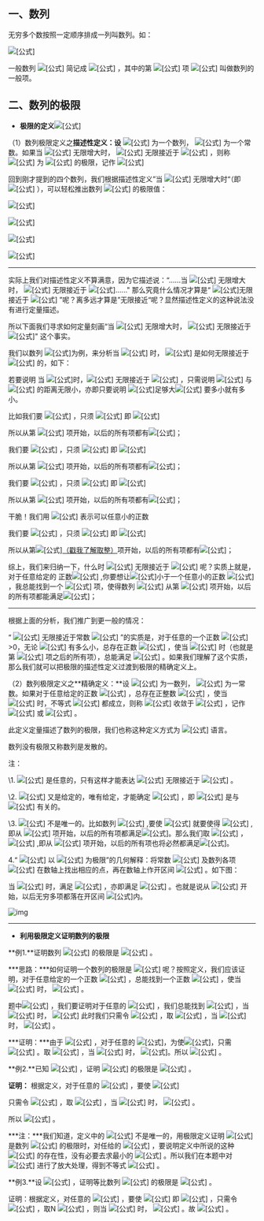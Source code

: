 ## 一、数列

无穷多个数按照一定顺序排成一列叫数列。如：

![[公式]](https://www.zhihu.com/equation?tex=1%2C1%2F2%2C1%2F3%2C1%2F4%2C...%2C1%2Fn%2C...%5Cqquad%281%29%5C%5C1%2F2%2C2%2F3%2C3%2F4%2C4%2F5%2C...%2Cn%2F%28n%2B1%29%2C...%5Cqquad%282%29%5C%5C2%2C4%2C8%2C16%2C...%2C2%5En%2C...%5Cqquad%283%29%5C%5C1%2C-1%2C1%2C-1%2C...%2C%28-1%29%5E%7Bn%2B1%7D%2C...%5Cqquad%284%29)

一般数列 ![[公式]](https://www.zhihu.com/equation?tex=x_1%2Cx_2%2C...%2Cx_n%2C...) 简记成 ![[公式]](https://www.zhihu.com/equation?tex=%5C%7Bx_n%5C%7D_1%5E%5Cinfty) ，其中的第 ![[公式]](https://www.zhihu.com/equation?tex=n+) 项 ![[公式]](https://www.zhihu.com/equation?tex=x_n) 叫做数列的一般项。

## 二、数列的极限

- **极限的定义**![[公式]](https://www.zhihu.com/equation?tex=%5Cleft%5C%7B%5Cbegin%7Baligned%7D%E6%8F%8F%E8%BF%B0%E6%80%A7%E5%AE%9A%E4%B9%89%5C%5C%5Cvarepsilon+-+N%E8%AF%AD%E8%A8%80+%5Cend%7Baligned%7D%5Cright.)

（1）数列极限定义之**描述性定义：设** ![[公式]](https://www.zhihu.com/equation?tex=%5C%7Bx_n%5C%7D_1%5E%5Cinfty) 为一个数列， ![[公式]](https://www.zhihu.com/equation?tex=a+) 为一个常数。如果当 ![[公式]](https://www.zhihu.com/equation?tex=n+) 无限增大时， ![[公式]](https://www.zhihu.com/equation?tex=x_n) 无限接近于 ![[公式]](https://www.zhihu.com/equation?tex=a) ，则称 ![[公式]](https://www.zhihu.com/equation?tex=a) 为 ![[公式]](https://www.zhihu.com/equation?tex=%5C%7Bx_n%5C%7D) 的极限，记作 ![[公式]](https://www.zhihu.com/equation?tex=%5Clim%5Climits_%7Bn%5Cto%5Cinfty%7Dx_n%3Da)

回到刚才提到的四个数列，我们根据描述性定义”当 ![[公式]](https://www.zhihu.com/equation?tex=n) 无限增大时“（即 ![[公式]](https://www.zhihu.com/equation?tex=n%5Crightarrow%5Cinfty) ），可以轻松推出数列 ![[公式]](https://www.zhihu.com/equation?tex=x_n) 的极限值：

![[公式]](https://www.zhihu.com/equation?tex=%5Clim%5Climits_%7Bn%5Cto%5Cinfty%7D%5Cfrac%7B1%7D%7Bn%7D%3D0)

![[公式]](https://www.zhihu.com/equation?tex=%5Clim%5Climits_%7Bn%5Cto%5Cinfty%7D%5Cfrac%7Bn%7D%7Bn%2B1%7D%3D1)

![[公式]](https://www.zhihu.com/equation?tex=%5Clim%5Climits_%7Bn%5Cto%5Cinfty%7D2%5En%3D%5Cinfty%5Cquad%28%E6%9E%81%E9%99%90%E4%B8%8D%E5%AD%98%E5%9C%A8%29)

![[公式]](https://www.zhihu.com/equation?tex=%5Clim%5Climits_%7Bn%5Cto%5Cinfty%7D%28-1%29%5E%7Bn%2B1%7D%E7%9A%84%E5%80%BC%E5%9C%A8-1%E5%92%8C1%E4%B9%8B%E9%97%B4%E8%B7%B3%E5%8A%A8%EF%BC%8C%E6%89%80%E4%BB%A5%E6%9E%81%E9%99%90%E4%B8%8D%E5%AD%98%E5%9C%A8)

------

实际上我们对描述性定义不算满意，因为它描述说：“......当 ![[公式]](https://www.zhihu.com/equation?tex=n) 无限增大时， ![[公式]](https://www.zhihu.com/equation?tex=x_n) 无限接近于 ![[公式]](https://www.zhihu.com/equation?tex=a)......" 那么究竟什么情况才算是“ ![[公式]](https://www.zhihu.com/equation?tex=x_n)无限接近于 ![[公式]](https://www.zhihu.com/equation?tex=a) ”呢？离多远才算是”无限接近“呢？显然描述性定义的这种说法没有进行定量描述。

所以下面我们寻求如何定量刻画“当 ![[公式]](https://www.zhihu.com/equation?tex=n) 无限增大时， ![[公式]](https://www.zhihu.com/equation?tex=x_n) 无限接近于 ![[公式]](https://www.zhihu.com/equation?tex=a)" 这个事实。

我们以数列 ![[公式]](https://www.zhihu.com/equation?tex=%5C%7Bx_n%5C%7D%3D%5C%7B%5Cfrac%7Bn-1%7D%7Bn%7D%5C%7D)为例，来分析当 ![[公式]](https://www.zhihu.com/equation?tex=n%5Crightarrow%5Cinfty) 时， ![[公式]](https://www.zhihu.com/equation?tex=x_n) 是如何无限接近于 ![[公式]](https://www.zhihu.com/equation?tex=1) 的，如下：

若要说明 当 ![[公式]](https://www.zhihu.com/equation?tex=n%5Crightarrow%5Cinfty)时，![[公式]](https://www.zhihu.com/equation?tex=x_n) 无限接近于 ![[公式]](https://www.zhihu.com/equation?tex=1) ，只需说明 ![[公式]](https://www.zhihu.com/equation?tex=x_n) 与 ![[公式]](https://www.zhihu.com/equation?tex=1) 的距离无限小，亦即只要说明 ![[公式]](https://www.zhihu.com/equation?tex=n)足够大![[公式]](https://www.zhihu.com/equation?tex=%7Cx_n-1%7C) 要多小就有多小。

比如我们要 ![[公式]](https://www.zhihu.com/equation?tex=%7Cx_n-1%7C%3C%5Cfrac%7B1%7D%7B10%7D) ，只须 ![[公式]](https://www.zhihu.com/equation?tex=%7C1-%5Cfrac%7B1%7D%7Bn%7D-1%7C%3D%5Cfrac%7B1%7D%7Bn%7D%3C%5Cfrac%7B1%7D%7B10%7D) 即 ![[公式]](https://www.zhihu.com/equation?tex=n%3E10)

所以从第 ![[公式]](https://www.zhihu.com/equation?tex=11) 项开始，以后的所有项都有![[公式]](https://www.zhihu.com/equation?tex=%7Cx_n-1%7C%3C%5Cfrac%7B1%7D%7B10%7D)；

我们要 ![[公式]](https://www.zhihu.com/equation?tex=%7Cx_n-1%7C%3C%5Cfrac%7B1%7D%7B100%7D) ，只须 ![[公式]](https://www.zhihu.com/equation?tex=%7C1-%5Cfrac%7B1%7D%7Bn%7D-1%7C%3D%5Cfrac%7B1%7D%7Bn%7D%3C%5Cfrac%7B1%7D%7B100%7D) 即 ![[公式]](https://www.zhihu.com/equation?tex=n%3E100)

所以从第 ![[公式]](https://www.zhihu.com/equation?tex=101) 项开始，以后的所有项都有![[公式]](https://www.zhihu.com/equation?tex=%7Cx_n-1%7C%3C%5Cfrac%7B1%7D%7B100%7D)；

我们要 ![[公式]](https://www.zhihu.com/equation?tex=%7Cx_n-1%7C%3C%5Cfrac%7B1%7D%7B1000%7D) ，只须 ![[公式]](https://www.zhihu.com/equation?tex=%7C1-%5Cfrac%7B1%7D%7Bn%7D-1%7C%3D%5Cfrac%7B1%7D%7Bn%7D%3C%5Cfrac%7B1%7D%7B1000%7D) 即 ![[公式]](https://www.zhihu.com/equation?tex=n%3E1000)

所以从第 ![[公式]](https://www.zhihu.com/equation?tex=1001) 项开始，以后的所有项都有![[公式]](https://www.zhihu.com/equation?tex=%7Cx_n-1%7C%3C%5Cfrac%7B1%7D%7B1000%7D)；

干脆！我们用 ![[公式]](https://www.zhihu.com/equation?tex=%5Cvarepsilon) 表示可以任意小的正数

我们要 ![[公式]](https://www.zhihu.com/equation?tex=%7Cx_n-1%7C%3C%5Cvarepsilon) ，只须 ![[公式]](https://www.zhihu.com/equation?tex=%7C1-%5Cfrac%7B1%7D%7Bn%7D-1%7C%3D%5Cfrac%7B1%7D%7Bn%7D%3C%5Cvarepsilon) 即 ![[公式]](https://www.zhihu.com/equation?tex=n%3E%5Cfrac%7B1%7D%7B%5Cvarepsilon%7D)

所以从第![[公式]](https://www.zhihu.com/equation?tex=N%3D%5B%5Cfrac%7B1%7D%7B%5Cvarepsilon%7D%5D%2B1)[（戳我了解取整）](https://link.zhihu.com/?target=https%3A//baike.baidu.com/item/%E5%8F%96%E6%95%B4%E5%87%BD%E6%95%B0)项开始，以后的所有项都有![[公式]](https://www.zhihu.com/equation?tex=%7Cx_n-1%7C%3C%5Cvarepsilon)；

综上，我们来归纳一下，什么时 ![[公式]](https://www.zhihu.com/equation?tex=x_n) 无限接近于 ![[公式]](https://www.zhihu.com/equation?tex=1) 呢？实质上就是，对于任意给定的 正数![[公式]](https://www.zhihu.com/equation?tex=%5Cvarepsilon) ,你要想让![[公式]](https://www.zhihu.com/equation?tex=%7Cx_n-1%7C)小于一个任意小的正数 ![[公式]](https://www.zhihu.com/equation?tex=%5Cvarepsilon) ，我总能找到一个 ![[公式]](https://www.zhihu.com/equation?tex=N) 项，使得数列 ![[公式]](https://www.zhihu.com/equation?tex=%7Bx_n%7D) 从第 ![[公式]](https://www.zhihu.com/equation?tex=N+) 项开始，以后的所有项都能满足![[公式]](https://www.zhihu.com/equation?tex=%7Cx_n-1%7C%3C%5Cvarepsilon)；

------

根据上面的分析，我们推广到更一般的情况：

“ ![[公式]](https://www.zhihu.com/equation?tex=x_n) 无限接近于常数 ![[公式]](https://www.zhihu.com/equation?tex=a) ”的实质是，对于任意的一个正数 ![[公式]](https://www.zhihu.com/equation?tex=%5Cvarepsilon) >0，无论 ![[公式]](https://www.zhihu.com/equation?tex=%5Cvarepsilon) 有多么小，总存在正数 ![[公式]](https://www.zhihu.com/equation?tex=N) ，使当 ![[公式]](https://www.zhihu.com/equation?tex=n%3EN) 时（也就是第 ![[公式]](https://www.zhihu.com/equation?tex=N) 项之后的所有项），总能满足 ![[公式]](https://www.zhihu.com/equation?tex=%7Cx_n-a%7C%3C%5Cvarepsilon) 。如果我们理解了这个实质，那么我们就可以把极限的描述性定义过渡到极限的精确定义上。

（2）数列极限定义之**精确定义：**设 ![[公式]](https://www.zhihu.com/equation?tex=%5C%7Bx_n%5C%7D) 为一数列， ![[公式]](https://www.zhihu.com/equation?tex=a) 为一常数。如果对于任意给定的正数 ![[公式]](https://www.zhihu.com/equation?tex=%5Cvarepsilon) ，总存在正整数 ![[公式]](https://www.zhihu.com/equation?tex=N) ，使当 ![[公式]](https://www.zhihu.com/equation?tex=n%3EN) 时，不等式 ![[公式]](https://www.zhihu.com/equation?tex=%7Cx_n-a%7C%3C%5Cvarepsilon) 都成立，则称 ![[公式]](https://www.zhihu.com/equation?tex=%5C%7Bx_n%5C%7D) 收敛于 ![[公式]](https://www.zhihu.com/equation?tex=a) ，记作 ![[公式]](https://www.zhihu.com/equation?tex=%5Clim%5Climits_%7Bn%5Cto%5Cinfty%7Dx_n%3Da) 或 ![[公式]](https://www.zhihu.com/equation?tex=x_n%5Crightarrow+a+%28n%5Crightarrow+%5Cinfty%29) 。

此定义定量描述了数列的极限，我们也称这种定义方式为 ![[公式]](https://www.zhihu.com/equation?tex=%5Cvarepsilon-N) 语言。

数列没有极限又称数列是发散的。

注：

\1. ![[公式]](https://www.zhihu.com/equation?tex=%5Cvarepsilon) 是任意的，只有这样才能表达 ![[公式]](https://www.zhihu.com/equation?tex=x_n) 无限接近于 ![[公式]](https://www.zhihu.com/equation?tex=a+) 。

\2. ![[公式]](https://www.zhihu.com/equation?tex=%5Cvarepsilon) 又是给定的，唯有给定，才能确定 ![[公式]](https://www.zhihu.com/equation?tex=N) ，即 ![[公式]](https://www.zhihu.com/equation?tex=N) 是与 ![[公式]](https://www.zhihu.com/equation?tex=%5Cvarepsilon) 有关的。

\3. ![[公式]](https://www.zhihu.com/equation?tex=N) 不是唯一的。比如数列 ![[公式]](https://www.zhihu.com/equation?tex=%5C%7Bx_n%5C%7D%3D%5C%7B1-%5Cfrac%7B1%7D%7Bn%7D%5C%7D) ,要使 ![[公式]](https://www.zhihu.com/equation?tex=%7Cx_n-1%7C%3C%5Cfrac%7B1%7D%7B100%7D) 就要使得 ![[公式]](https://www.zhihu.com/equation?tex=n%3EN%3D100) ,即从 ![[公式]](https://www.zhihu.com/equation?tex=101) 项开始，以后的所有项都满足![[公式]](https://www.zhihu.com/equation?tex=%7Cx_n-1%7C%3C%5Cfrac%7B1%7D%7B100%7D)。那么我们取 ![[公式]](https://www.zhihu.com/equation?tex=N%3D101) ，![[公式]](https://www.zhihu.com/equation?tex=n%3EN%3D101) ,即从 ![[公式]](https://www.zhihu.com/equation?tex=102) 项开始，以后的所有项也将必然都满足![[公式]](https://www.zhihu.com/equation?tex=%7Cx_n-1%7C%3C%5Cfrac%7B1%7D%7B100%7D)。

4.“ ![[公式]](https://www.zhihu.com/equation?tex=x_n) 以 ![[公式]](https://www.zhihu.com/equation?tex=a) 为极限”的几何解释：将常数 ![[公式]](https://www.zhihu.com/equation?tex=a) 及数列各项 ![[公式]](https://www.zhihu.com/equation?tex=x_1%2Cx_2%2C...%2Cx_n%2C...) 在数轴上找出相应的点，再在数轴上作开区间 ![[公式]](https://www.zhihu.com/equation?tex=%28a-%5Cvarepsilon%2Ca%2B%5Cvarepsilon%29) 。如下图：

当 ![[公式]](https://www.zhihu.com/equation?tex=n%3EN) 时，满足 ![[公式]](https://www.zhihu.com/equation?tex=%7Cx_n-a%7C%3C%5Cvarepsilon) ，亦即满足 ![[公式]](https://www.zhihu.com/equation?tex=a-%5Cvarepsilon%3Cx_n%3Ca%2B%5Cvarepsilon) 。也就是说从 ![[公式]](https://www.zhihu.com/equation?tex=N%2B1) 开始，以后无穷多项都落在开区间 ![[公式]](https://www.zhihu.com/equation?tex=%28a-%5Cvarepsilon%2Ca%2B%5Cvarepsilon%29)内。

![img](https://pic2.zhimg.com/80/v2-69c64f198925185e03b570cdf514fce5_720w.jpg)

------

- **利用极限定义证明数列的极限**

**例1.**证明数列 ![[公式]](https://www.zhihu.com/equation?tex=2%2C1%2F2%2C4%2F3%2C...%2C%5Cfrac%7Bn%2B%28-1%29%5E%7Bn-1%7D%7D%7Bn%7D%2C...) 的极限是 ![[公式]](https://www.zhihu.com/equation?tex=1) 。

***思路：\***如何证明一个数列的极限是 ![[公式]](https://www.zhihu.com/equation?tex=1) 呢？按照定义，我们应该证明，对于任意给定的一个正数 ![[公式]](https://www.zhihu.com/equation?tex=%5Cvarepsilon) ，总能找到一个正数 ![[公式]](https://www.zhihu.com/equation?tex=N) ，使当 ![[公式]](https://www.zhihu.com/equation?tex=n%3EN) 时， ![[公式]](https://www.zhihu.com/equation?tex=%7Cx_n-a%7C%3C%5Cvarepsilon) 。

题中![[公式]](https://www.zhihu.com/equation?tex=x_n%3D%5Cfrac%7Bn%2B%28-1%29%5E%7Bn-1%7D%7D%7Bn%7D%3D1%2B%5Cfrac%7B%28-1%29%5E%7Bn-1%7D%7D%7Bn%7D) ，我们要证明对于任意的 ![[公式]](https://www.zhihu.com/equation?tex=%5Cvarepsilon%3E0) ，我们总能找到 ![[公式]](https://www.zhihu.com/equation?tex=N) ，当 ![[公式]](https://www.zhihu.com/equation?tex=n%3EN) 时， ![[公式]](https://www.zhihu.com/equation?tex=%7Cx_n-1%7C%3D%7C%5Cfrac%7Bn%2B%28-1%29%5E%7Bn-1%7D%7D%7Bn%7D-1%7C%3D%7C1%2B%5Cfrac%7B%28-1%29%5E%7Bn-1%7D%7D%7Bn%7D-1%7C%3D%7C%5Cfrac%7B%28-1%29%5E%7Bn-1%7D%7D%7Bn%7D%7C%3D%5Cfrac%7B1%7D%7Bn%7D%3C%5Cvarepsilon) 此时我们只需令 ![[公式]](https://www.zhihu.com/equation?tex=n%3E%5Cfrac%7B1%7D%7B%5Cvarepsilon%7D) ，取 ![[公式]](https://www.zhihu.com/equation?tex=N%3D%5B%5Cfrac%7B1%7D%7B%5Cvarepsilon%7D%5D) ，当 ![[公式]](https://www.zhihu.com/equation?tex=n%3EN) 时， ![[公式]](https://www.zhihu.com/equation?tex=%7Cx_n-1%7C%3D%5Cfrac%7B1%7D%7Bn%7D%3C%5Cvarepsilon) 。

***证明：\***由于 ![[公式]](https://www.zhihu.com/equation?tex=%7Cx_n-1%7C%3D%7C%5Cfrac%7Bn%2B%28-1%29%5E%7Bn-1%7D%7D%7Bn%7D-1%7C%3D%7C1%2B%5Cfrac%7B%28-1%29%5E%7Bn-1%7D%7D%7Bn%7D-1%7C%3D%7C%5Cfrac%7B%28-1%29%5E%7Bn-1%7D%7D%7Bn%7D%7C%3D%5Cfrac%7B1%7D%7Bn%7D) ，对于任意的 ![[公式]](https://www.zhihu.com/equation?tex=%5Cvarepsilon%3E0)，为使![[公式]](https://www.zhihu.com/equation?tex=%7Cx_n-1%7C%3C%5Cvarepsilon)，只需 ![[公式]](https://www.zhihu.com/equation?tex=%5Cfrac%7B1%7D%7Bn%7D%3C%5Cvarepsilon%E6%88%96n%3E%5Cfrac%7B1%7D%7B%5Cvarepsilon%7D) 。取 ![[公式]](https://www.zhihu.com/equation?tex=N%3D%5B%5Cfrac%7B1%7D%7B%5Cvarepsilon%7D%5D) ，当 ![[公式]](https://www.zhihu.com/equation?tex=n%3EN) 时， ![[公式]](https://www.zhihu.com/equation?tex=%7Cx_n-1%7C%3D%5Cfrac%7B1%7D%7Bn%7D%3C%5Cvarepsilon)。所以 ![[公式]](https://www.zhihu.com/equation?tex=%5Clim%5Climits_%7Bn%5Cto%5Cinfty%7D%5Cfrac%7Bn%2B%28-1%29%5E%7Bn-1%7D%7D%7Bn%7D%3D1) 。



**例2.**已知 ![[公式]](https://www.zhihu.com/equation?tex=x_n%3D%5Cfrac%7B%28-1%29%5En%7D%7B%28n%2B1%29%5E2%7D) ，证明 ![[公式]](https://www.zhihu.com/equation?tex=%5C%7Bx_n%5C%7D) 的极限是 ![[公式]](https://www.zhihu.com/equation?tex=0) 。

**证明：** 根据定义，对于任意的 ![[公式]](https://www.zhihu.com/equation?tex=%5Cvarepsilon%3E0) ，要使 ![[公式]](https://www.zhihu.com/equation?tex=%7Cx_n-0%7C%3D%7C%5Cfrac%7B%28-1%29%5En%7D%7B%28n%2B1%29%5E2%7D-0%7C%3D%5Cfrac%7B1%7D%7B%28n%2B1%29%5E2%7D%3C%5Cfrac%7B1%7D%7Bn%2B1%7D%3C%5Cfrac%7B1%7D%7Bn%7D%3C%5Cvarepsilon)

只需令 ![[公式]](https://www.zhihu.com/equation?tex=n%3E%5Cfrac%7B1%7D%7B%5Cvarepsilon%7D) ，取 ![[公式]](https://www.zhihu.com/equation?tex=N%3D%5B%5Cfrac%7B1%7D%7B%5Cvarepsilon%7D%5D) ，当 ![[公式]](https://www.zhihu.com/equation?tex=n%3EN) 时， ![[公式]](https://www.zhihu.com/equation?tex=%7Cx_n-0%7C%3C%5Cvarepsilon) 。

所以 ![[公式]](https://www.zhihu.com/equation?tex=%5Clim%5Climits_%7Bn%5Cto%5Cinfty%7D%5Cfrac%7B%28-1%29%5En%7D%7B%28n%2B1%29%5E2%7D%3D0) 。

***注：\***我们知道，定义中的 ![[公式]](https://www.zhihu.com/equation?tex=N) 不是唯一的，用极限定义证明 ![[公式]](https://www.zhihu.com/equation?tex=a) 是数列 ![[公式]](https://www.zhihu.com/equation?tex=%5C%7Bx_n%5C%7D) 的极限时，对任给的 ![[公式]](https://www.zhihu.com/equation?tex=%5Cvarepsilon%3E0) ，要说明定义中所说的这种 ![[公式]](https://www.zhihu.com/equation?tex=N) 的存在性，没有必要去求最小的 ![[公式]](https://www.zhihu.com/equation?tex=N) 。所以我们在本题中对 ![[公式]](https://www.zhihu.com/equation?tex=%7Cx_n-0%7C) 进行了放大处理，得到不等式 ![[公式]](https://www.zhihu.com/equation?tex=%7Cx_n-0%7C%3D%7C%5Cfrac%7B%28-1%29%5En%7D%7B%28n%2B1%29%5E2%7D-0%7C%3D%5Cfrac%7B1%7D%7B%28n%2B1%29%5E2%7D%3C%5Cfrac%7B1%7D%7Bn%2B1%7D%3C%5Cfrac%7B1%7D%7Bn%7D%3C%5Cvarepsilon) 。



**例3.**设 ![[公式]](https://www.zhihu.com/equation?tex=%7Cq%7C%3C1) ，证明等比数列 ![[公式]](https://www.zhihu.com/equation?tex=1%2Cq%2Cq%5E2%2C...%2Cq%5E%7Bn-1%7D%2C...) 的极限是 ![[公式]](https://www.zhihu.com/equation?tex=0) 。

证明：根据定义，对任意的 ![[公式]](https://www.zhihu.com/equation?tex=%5Cvarepsilon%3E0) ，要使 ![[公式]](https://www.zhihu.com/equation?tex=%7Cx_n-0%7C%3D%7Cq%5E%7Bn-1%7D-0%7C%3D%7Cq%5E%7Bn-1%7D%7C%3D%7Cq%7C%5E%7Bn-1%7D%3C%5Cvarepsilon) 即 ![[公式]](https://www.zhihu.com/equation?tex=%28n-1%29%5Cln%7Cq%7C%3C%5Cln%5Cvarepsilon) ，只需令 ![[公式]](https://www.zhihu.com/equation?tex=n%3E%5Cfrac%7B%5Cln%5Cvarepsilon%7D%7B%5Cln%7Cq%7C%7D%2B1) ，取N ![[公式]](https://www.zhihu.com/equation?tex=N%3D%5B1%2B%5Cfrac%7B%5Cln%5Cvarepsilon%7D%7B%5Cln%7Cq%7C%7D%5D) ，则当 ![[公式]](https://www.zhihu.com/equation?tex=n%3EN) 时， ![[公式]](https://www.zhihu.com/equation?tex=%7Cq%5E%7Bn-1%7D-0%7C%3C%5Cvarepsilon) 。故 ![[公式]](https://www.zhihu.com/equation?tex=%5Clim%5Climits_%7Bn%5Cto%5Cinfty%7Dq%5E%7Bn-1%7D%3D0) 。